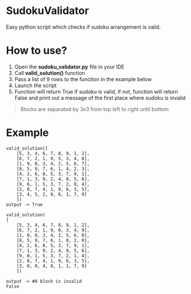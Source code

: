 # SudokuValidator
Easy python script which checks if sudoku arrangement is valid.

# How to use?
 1. Open the **sudoku_validator.py** file in your IDE
 2. Call **valid_solution()** function
 3. Pass a list of 9 rows to the function in the example below
 4. Launch the script
 5. Function will return True if sudoku is valid, if not, function will return False and print out a message of the first place where sudoku is invalid
> Blocks are separated by 3x3 from top left to right until bottom


# Example
 
    valid_solution([
        [5, 3, 4, 6, 7, 8, 9, 1, 2], 
        [6, 7, 2, 1, 9, 5, 3, 4, 8],
        [1, 9, 8, 3, 4, 2, 5, 6, 7],
        [8, 5, 9, 7, 6, 1, 4, 2, 3],
        [4, 2, 6, 8, 5, 3, 7, 9, 1],
        [7, 1, 3, 9, 2, 4, 8, 5, 6],
        [9, 6, 1, 5, 3, 7, 2, 8, 4],
        [2, 8, 7, 4, 1, 9, 6, 3, 5],
        [3, 4, 5, 2, 8, 6, 1, 7, 9]
        ]) 
    output -> True
>
    valid_solution(
    [
        [5, 3, 4, 6, 7, 8, 9, 1, 2], 
        [6, 7, 2, 1, 9, 0, 3, 4, 9],
        [1, 0, 0, 3, 4, 2, 5, 6, 0],
        [8, 5, 9, 7, 6, 1, 0, 2, 0],
        [4, 2, 6, 8, 5, 3, 7, 9, 1],
        [7, 1, 3, 9, 2, 4, 8, 5, 6],
        [9, 0, 1, 5, 3, 7, 2, 1, 4],
        [2, 8, 7, 4, 1, 9, 6, 3, 5],
        [3, 0, 0, 4, 8, 1, 1, 7, 9]
        ])
    
    output -> #0 block is invalid
    False
